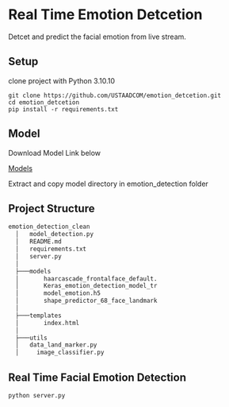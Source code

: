 # Real Time Emotion Detcetion
Detcet and predict the facial emotion from live stream.

## Setup
  
  clone project with Python 3.10.10
  ```code
  git clone https://github.com/USTAADCOM/emotion_detcetion.git
  cd emotion_detcetion
  pip install -r requirements.txt
  ```
## Model
  Download Model Link below

  [Models](https://drive.google.com/file/d/1_veBZVgjXQaXTIHTtq-JKJNrCpJsEQBG/view?usp=sharing) 

  Extract and copy model directory in emotion_detection folder
## Project Structure

```bash
emotion_detection_clean
  │   model_detection.py
  │   README.md
  │   requirements.txt
  │   server.py
  │
  ├───models
  │       haarcascade_frontalface_default.
  │       Keras_emotion_detection_model_tr
  │       model_emotion.h5
  │       shape_predictor_68_face_landmark
  │
  ├───templates
  │       index.html
  │
  ├───utils
  │   data_land_marker.py
  │     image_classifier.py
```

## Real Time Facial Emotion Detection 
```code
python server.py
```
